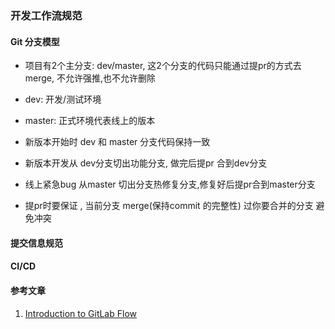 ### 开发工作流规范


#### Git 分支模型

- 项目有2个主分支: dev/master, 这2个分支的代码只能通过提pr的方式去merge, 不允许强推,也不允许删除

- dev: 开发/测试环境

- master: 正式环境代表线上的版本

- 新版本开始时 dev 和 master 分支代码保持一致

- 新版本开发从 dev分支切出功能分支, 做完后提pr 合到dev分支

- 线上紧急bug 从master 切出分支热修复分支,修复好后提pr合到master分支

- 提pr时要保证 , 当前分支 merge(保持commit 的完整性) 过你要合并的分支 避免冲突



#### 提交信息规范



#### CI/CD







#### 参考文章

1. [Introduction to GitLab Flow](https://docs.gitlab.com/ee/topics/gitlab_flow.html)

